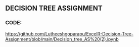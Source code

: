 ## DECISION TREE ASSIGNMENT
### CODE:
https://github.com/Lutheeshgoparapu/ExcelR-Decision-Tree-Assignment/blob/main/Decision_tree_AS%20(2).ipynb
